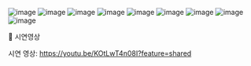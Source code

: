![image](https://github.com/user-attachments/assets/b1fc6d99-9223-4570-859c-769ac996543e)
![image](https://github.com/user-attachments/assets/c48ebbc4-33cf-4c00-8d84-f8aac05260da)
![image](https://github.com/user-attachments/assets/e52c5f3c-00ca-4ab3-8d13-23fc72a29aec)
![image](https://github.com/user-attachments/assets/ab12bfbb-202c-4a12-8907-4785aee5ebc4)
![image](https://github.com/user-attachments/assets/b0ef936a-78df-4712-aa14-8da510d099c9)
![image](https://github.com/user-attachments/assets/68632df4-663d-4c09-b156-78611e3de6e5)
![image](https://github.com/user-attachments/assets/ba23d94d-e7ff-4a9a-a965-f59c6566b5e0)
![image](https://github.com/user-attachments/assets/dcfd0dd4-625c-4f55-a683-628a22082950)
![image](https://github.com/user-attachments/assets/09db7839-cb8d-47ea-bfc9-9f9c86b7006b)


📄 시연영상

시연 영상: https://youtu.be/KOtLwT4n08I?feature=shared

